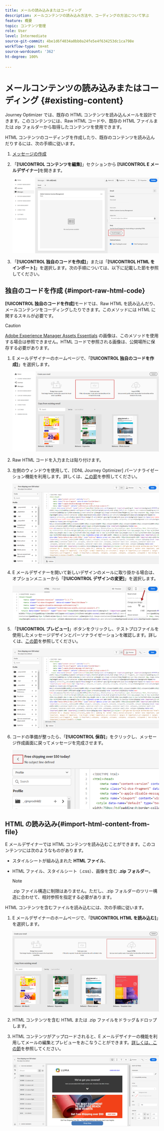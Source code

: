 ```yaml
---
title: メールの読み込みまたはコーディング
description: メールコンテンツの読み込み方法や、コーディングの方法について学ぶ
feature: 概要
topic: コンテンツ管理
role: User
level: Intermediate
source-git-commit: 4be1d6f4034a0bb0a24fe5e4f634253dc1ca798e
workflow-type: tm+mt
source-wordcount: '362'
ht-degree: 100%

---
```


# メールコンテンツの読み込みまたはコーディング {#existing-content}

Journey Optimizer では、既存の HTML コンテンツを読み込んメールを設計できます。このコンテンツには、Raw HTML コードや、既存の HTML ファイルまたは zip フォルダーから取得したコンテンツを使用できます。

HTML コンテンツのコーディングを作成したり、既存のコンテンツを読み込んだりするには、次の手順に従います。

1. [メッセージの作成](create-message.md)

1. 「**[!UICONTROL コンテンツを編集]**」セクションから **[!UICONTROL E メールデザイナー]**&#x200B;を開きます。

   ![](assets/import-html_1.png)

1. 「**[!UICONTROL 独自のコードを作成]**」または「**[!UICONTROL HTML をインポート]**」を選択します。次の手順については、以下に記載した節を参照してください。

## 独自のコードを作成 {#import-raw-html-code}

**[!UICONTROL 独自のコードを作成]**&#x200B;モードでは、Raw HTML を読み込んだり、メールコンテンツをコーディングしたりできます。このメソッドには HTML に関するスキルが必要です。

>[!CAUTION]
>
> [Adobe Experience Manager Assets Essentials](assets-essentials.md) の画像は、このメソッドを使用する場合は参照できません。HTML コードで参照される画像は、公開場所に保存する必要があります。

1. E メールデザイナーのホームページで、「**[!UICONTROL 独自のコードを作成]**」を選択します。

   ![](assets/code-your-own.png)

1. Raw HTML コードを入力または貼り付けます。

1. 左側のウィンドウを使用して、[!DNL Journey Optimizer] パーソナライゼーション機能を利用します。詳しくは、[この節](personalization/personalize.md)を参照してください。

   ![](assets/code-editor.png)

1. E メールデザイナーを開いて新しいデザインのメールに取り掛かる場合は、オプションメニューから「**[!UICONTROL デザインの変更]**」を選択します。

   ![](assets/code-editor-change-design.png)

1. 「**[!UICONTROL プレビュー]**」ボタンをクリックし、テストプロファイルを使用したメッセージデザインとパーソナライゼーションを確認します。詳しくは、[この節](preview.md)を参照してください。

   ![](assets/code-editor-preview.png)

1. コードの準備が整ったら、「**[!UICONTROL 保存]**」をクリックし、メッセージ作成画面に戻ってメッセージを完成させます。

   ![](assets/code-editor-save.png)

## HTML の読み込み{#import-html-content-from-file}

E メールデザイナーでは HTML コンテンツを読み込むことができます。このコンテンツには次のようなものがあります。

* スタイルシートが組み込まれた **HTML ファイル**、
* HTML ファイル、スタイルシート（.css）、画像を含む **.zip フォルダー**。

   >[!NOTE]
   >
   >.zip ファイル構造に制限はありません。ただし、.zip フォルダーのツリー構造に合わせて、相対参照を指定する必要があります。

HTML コンテンツを含むファイルを読み込むには、次の手順に従います。

1. E メールデザイナーのホームページで、「**[!UICONTROL HTML を読み込む]**」を選択します。

   ![](assets/import-html_2.png)

1. HTML コンテンツを含む HTML または .zip ファイルをドラッグ＆ドロップします。

1. HTML コンテンツがアップロードされると、E メールデザイナーの機能を利用してメールの編集とプレビューをおこなうことができます。[詳しくは、この節](create-email-content.md)を参照してください。

   ![](assets/html-imported.png)

